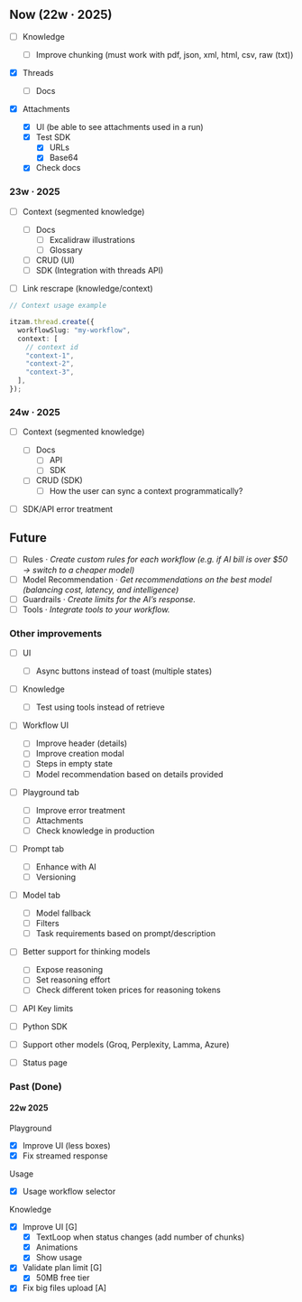 ## Now (22w · 2025)

- [ ] Knowledge

  - [ ] Improve chunking (must work with pdf, json, xml, html, csv, raw (txt))

- [x] Threads

  - [ ] Docs

- [x] Attachments

  - [x] UI (be able to see attachments used in a run)
  - [x] Test SDK
    - [x] URLs
    - [x] Base64
  - [x] Check docs

### 23w · 2025

- [ ] Context (segmented knowledge)

  - [ ] Docs
    - [ ] Excalidraw illustrations
    - [ ] Glossary
  - [ ] CRUD (UI)
  - [ ] SDK (Integration with threads API)

- [ ] Link rescrape (knowledge/context)

```ts
// Context usage example

itzam.thread.create({
  workflowSlug: "my-workflow",
  context: [
    // context id
    "context-1",
    "context-2",
    "context-3",
  ],
});
```

### 24w · 2025

- [ ] Context (segmented knowledge)

  - [ ] Docs
    - [ ] API
    - [ ] SDK
  - [ ] CRUD (SDK)
    - [ ] How the user can sync a context programmatically?

- [ ] SDK/API error treatment

## Future

- [ ] Rules · _Create custom rules for each workflow (e.g. if AI bill is over $50 → switch to a cheaper model)_
- [ ] Model Recommendation · _Get recommendations on the best model (balancing cost, latency, and intelligence)_
- [ ] Guardrails · _Create limits for the AI’s response._
- [ ] Tools · _Integrate tools to your workflow._

### Other improvements

- [ ] UI

  - [ ] Async buttons instead of toast (multiple states)

- [ ] Knowledge

  - [ ] Test using tools instead of retrieve

- [ ] Workflow UI

  - [ ] Improve header (details)
  - [ ] Improve creation modal
  - [ ] Steps in empty state
  - [ ] Model recommendation based on details provided

- [ ] Playground tab

  - [ ] Improve error treatment
  - [ ] Attachments
  - [ ] Check knowledge in production

- [ ] Prompt tab

  - [ ] Enhance with AI
  - [ ] Versioning

- [ ] Model tab

  - [ ] Model fallback
  - [ ] Filters
  - [ ] Task requirements based on prompt/description

- [ ] Better support for thinking models

  - [ ] Expose reasoning
  - [ ] Set reasoning effort
  - [ ] Check different token prices for reasoning tokens

- [ ] API Key limits
- [ ] Python SDK
- [ ] Support other models (Groq, Perplexity, Lamma, Azure)
- [ ] Status page

### Past (Done)

#### 22w 2025

Playground

- [x] Improve UI (less boxes)
- [x] Fix streamed response

Usage

- [x] Usage workflow selector

Knowledge

- [x] Improve UI [G]
  - [x] TextLoop when status changes (add number of chunks)
  - [x] Animations
  - [x] Show usage
- [x] Validate plan limit [G]
  - [x] 50MB free tier
- [x] Fix big files upload [A]
